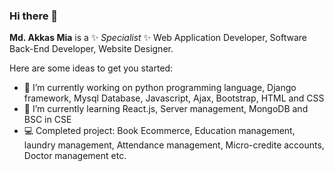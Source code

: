 ### Hi there 👋

 
**Md. Akkas Mia** is a ✨ _Specialist_ ✨ Web Application Developer, Software Back-End Developer, Website Designer.

Here are some ideas to get you started:

- 🔭 I’m currently working on python programming language, Django framework, Mysql Database, Javascript, Ajax, Bootstrap, HTML and CSS
- 📖 I’m currently learning React.js, Server management, MongoDB and BSC in CSE
- 💻 Completed project: Book Ecommerce, Education management, laundry management, Attendance management, Micro-credite accounts, Doctor management etc. 
 

